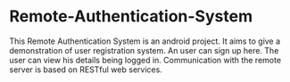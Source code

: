 Remote-Authentication-System
============================

This Remote Authentication System is an android project. It aims to give a demonstration of user registration system. An user can sign up here. The user can view his details being logged in. Communication with the remote server is based on RESTful web services.
